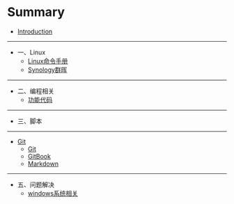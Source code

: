 # Summary

* [Introduction](README.md)

-----
* 一、Linux
    * [Linux命令手册](linux/Linux命令手册.md)
    * [Synology群晖](linux/Synology.md)

-----
* 二、编程相关
    * [功能代码](codes/code.md)

-----
* 三、脚本

-----
* [Git](usage/git.md)
    * [Git](usage/git.md)
    * [GitBook](usage/gitbook.md)
    * [Markdown](usage/Markdown.md)

-----
* 五、问题解决
    * [windows系统相关](faq/window-system.md)

